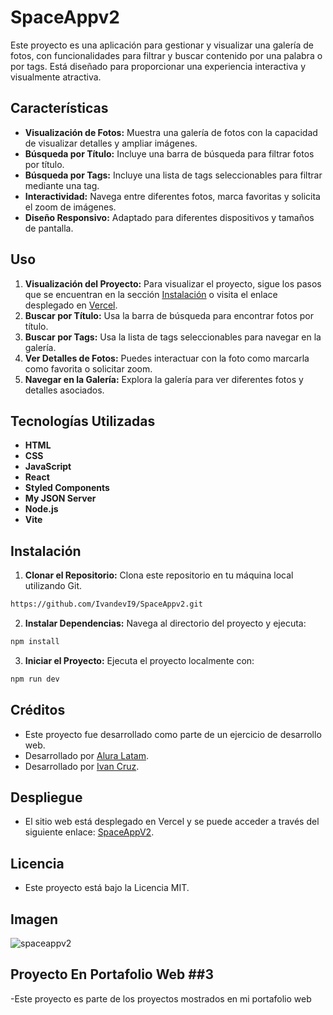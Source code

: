 #  SpaceAppv2

Este proyecto es una aplicación para gestionar y visualizar una galería de fotos, con funcionalidades para filtrar y buscar contenido por una palabra o por tags. Está diseñado para proporcionar una experiencia interactiva y visualmente atractiva.

## Características

- **Visualización de Fotos:** Muestra una galería de fotos con la capacidad de visualizar detalles y ampliar imágenes.
- **Búsqueda por Título:** Incluye una barra de búsqueda para filtrar fotos por título.
- **Búsqueda por Tags:** Incluye una lista de tags seleccionables para filtrar mediante una tag.
- **Interactividad:** Navega entre diferentes fotos, marca favoritas y solicita el zoom de imágenes.
- **Diseño Responsivo:** Adaptado para diferentes dispositivos y tamaños de pantalla.

## Uso

1. **Visualización del Proyecto:** Para visualizar el proyecto, sigue los pasos que se encuentran en la sección [Instalación](#instalación) o visita el enlace desplegado en [Vercel](https://space-appv2.vercel.app/).
2. **Buscar por Título:** Usa la barra de búsqueda para encontrar fotos por título.
3. **Buscar por Tags:** Usa la lista de tags seleccionables para navegar en la galería.
4. **Ver Detalles de Fotos:** Puedes interactuar con la foto como marcarla como favorita o solicitar zoom.
5. **Navegar en la Galería:** Explora la galería para ver diferentes fotos y detalles asociados.

## Tecnologías Utilizadas

- **HTML**
- **CSS**
- **JavaScript**
- **React**
- **Styled Components**
- **My JSON Server**
- **Node.js**
- **Vite**

## Instalación

1. **Clonar el Repositorio:** Clona este repositorio en tu máquina local utilizando Git.

```bash
https://github.com/IvandevI9/SpaceAppv2.git
```
2. **Instalar Dependencias:** Navega al directorio del proyecto y ejecuta:

```bash
npm install
```

3. **Iniciar el Proyecto:** Ejecuta el proyecto localmente con:

```bash
npm run dev
```

## Créditos
- Este proyecto fue desarrollado como parte de un ejercicio de desarrollo web.
- Desarrollado por [Alura Latam](https://www.linkedin.com/company/alura-latam/).
- Desarrollado por [Ivan Cruz](https://www.linkedin.com/in/ivan-cruz-1906mx/).

## Despliegue

- El sitio web está desplegado en Vercel y se puede acceder a través del siguiente enlace: [SpaceAppV2]( https://space-appv2.vercel.app/ ).

## Licencia
- Este proyecto está bajo la Licencia MIT.

## Imagen

![spaceappv2]( https://github.com/user-attachments/assets/7ef8d42d-5974-4da4-a11d-e96d9a9a80b5 )

## Proyecto En Portafolio Web ##3

-Este proyecto es parte de los proyectos mostrados en mi portafolio web

